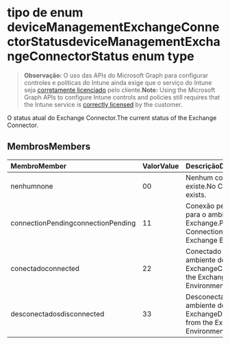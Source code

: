 # <a name="devicemanagementexchangeconnectorstatus-enum-type"></a><span data-ttu-id="1c218-101">tipo de enum deviceManagementExchangeConnectorStatus</span><span class="sxs-lookup"><span data-stu-id="1c218-101">deviceManagementExchangeConnectorStatus enum type</span></span>

> <span data-ttu-id="1c218-102">**Observação:** O uso das APIs do Microsoft Graph para configurar controles e políticas do Intune ainda exige que o serviço do Intune seja [corretamente licenciado](https://go.microsoft.com/fwlink/?linkid=839381) pelo cliente.</span><span class="sxs-lookup"><span data-stu-id="1c218-102">**Note:** Using the Microsoft Graph APIs to configure Intune controls and policies still requires that the Intune service is [correctly licensed](https://go.microsoft.com/fwlink/?linkid=839381) by the customer.</span></span>

<span data-ttu-id="1c218-103">O status atual do Exchange Connector.</span><span class="sxs-lookup"><span data-stu-id="1c218-103">The current status of the Exchange Connector.</span></span>
## <a name="members"></a><span data-ttu-id="1c218-104">Membros</span><span class="sxs-lookup"><span data-stu-id="1c218-104">Members</span></span>
|<span data-ttu-id="1c218-105">Membro</span><span class="sxs-lookup"><span data-stu-id="1c218-105">Member</span></span>|<span data-ttu-id="1c218-106">Valor</span><span class="sxs-lookup"><span data-stu-id="1c218-106">Value</span></span>|<span data-ttu-id="1c218-107">Descrição</span><span class="sxs-lookup"><span data-stu-id="1c218-107">Description</span></span>|
|:---|:---|:---|
|<span data-ttu-id="1c218-108">nenhum</span><span class="sxs-lookup"><span data-stu-id="1c218-108">none</span></span>|<span data-ttu-id="1c218-109">0</span><span class="sxs-lookup"><span data-stu-id="1c218-109">0</span></span>|<span data-ttu-id="1c218-110">Nenhum conector existe.</span><span class="sxs-lookup"><span data-stu-id="1c218-110">No Connector exists.</span></span>|
|<span data-ttu-id="1c218-111">connectionPending</span><span class="sxs-lookup"><span data-stu-id="1c218-111">connectionPending</span></span>|<span data-ttu-id="1c218-112">1</span><span class="sxs-lookup"><span data-stu-id="1c218-112">1</span></span>|<span data-ttu-id="1c218-113">Conexão pendente para o ambiente do Exchange.</span><span class="sxs-lookup"><span data-stu-id="1c218-113">Pending Connection to the Exchange Environment.</span></span>|
|<span data-ttu-id="1c218-114">conectado</span><span class="sxs-lookup"><span data-stu-id="1c218-114">connected</span></span>|<span data-ttu-id="1c218-115">2</span><span class="sxs-lookup"><span data-stu-id="1c218-115">2</span></span>|<span data-ttu-id="1c218-116">Conectado ao ambiente do Exchange</span><span class="sxs-lookup"><span data-stu-id="1c218-116">Connected to the Exchange Environment</span></span>|
|<span data-ttu-id="1c218-117">desconectados</span><span class="sxs-lookup"><span data-stu-id="1c218-117">disconnected</span></span>|<span data-ttu-id="1c218-118">3</span><span class="sxs-lookup"><span data-stu-id="1c218-118">3</span></span>|<span data-ttu-id="1c218-119">Desconectado do ambiente do Exchange</span><span class="sxs-lookup"><span data-stu-id="1c218-119">Disconnected from the Exchange Environment</span></span>|



